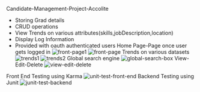  Candidate-Management-Project-Accolite
- Storing Grad details
- CRUD operations
- View Trends on various attributes(skills,jobDescription,location)
- Display Log Information
- Provided with oauth authenticated users 
Home Page-Page once user gets logged in 
![front-page1](https://user-images.githubusercontent.com/49608687/117282370-4ca81f00-ae82-11eb-97d6-8813d1fc8026.JPG)
![front-page](https://user-images.githubusercontent.com/49608687/117281873-bd9b0700-ae81-11eb-9111-ff9c04d804db.JPG)
Trends on various datasets
![trends1](https://user-images.githubusercontent.com/49608687/117282344-444fe400-ae82-11eb-8df8-add70ace648f.JPG)
![trends2](https://user-images.githubusercontent.com/49608687/117282361-487c0180-ae82-11eb-9d70-fc86d26b23b7.JPG)
Global search engine
![global-search-box](https://user-images.githubusercontent.com/49608687/117282519-782b0980-ae82-11eb-9386-86e26c50afdb.JPG)
View-Edit-Delete 
![view-edit-delete](https://user-images.githubusercontent.com/49608687/117282483-6ea1a180-ae82-11eb-9587-62433efe990e.JPG)

Front End Testing using Karma
![unit-test-front-end](https://user-images.githubusercontent.com/49608687/117282687-a7417b00-ae82-11eb-80a5-6a49d8dd8e45.JPG)
Backend Testing using Junit
![junit-test-backend](https://user-images.githubusercontent.com/49608687/117282651-9c86e600-ae82-11eb-9a8e-184041a8b8ca.JPG)



